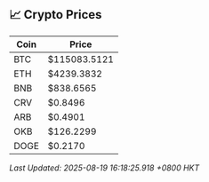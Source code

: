 ## 📈 Crypto Prices

| Coin | Price |
| ---- | ----- |
| BTC | $115083.5121 |
| ETH | $4239.3832 |
| BNB | $838.6565 |
| CRV | $0.8496 |
| ARB | $0.4901 |
| OKB | $126.2299 |
| DOGE | $0.2170 |

_Last Updated: 2025-08-19 16:18:25.918 +0800 HKT_